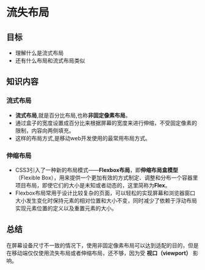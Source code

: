 # 流失布局

## 目标

- 理解什么是流式布局
- 还有什么布局和流式布局类似

## 知识内容

### 流式布局

- **流式布局**,就是百分比布局,也称**非固定像素布局**。
- 通过盒子的宽度设置成百分比来根据屏幕的宽度来进行伸缩，不受固定像素的限制，内容向两侧填充。
- 这样的布局方式,是移动web开发使用的最常用布局方式。

### 伸缩布局

- CSS3引入了一种新的布局模式——**Flexbox布局**，即**伸缩布局盒模型**（Flexible Box），用来提供一个更加有效的方式制定、调整和分布一个容器里项目布局，即使它们的大小是未知或者动态的，这里简称为**Flex**。
- Flexbox布局常用于设计比较复杂的页面，可以轻松的实现屏幕和浏览器窗口大小发生变化时保持元素的相对位置和大小不变，同时减少了依赖于浮动布局实现元素位置的定义以及重置元素的大小。

## 总结

在屏幕设备尺寸不一致的情况下，使用非固定像素布局可以达到适配的目的，但是在移动端仅仅使用流失布局或者伸缩布局，还不够，因为受 **视口（viewport）** 影响。